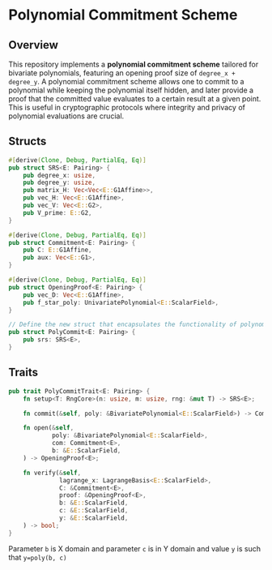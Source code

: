 
# Polynomial Commitment Scheme

## Overview

This repository implements a **polynomial commitment scheme** tailored for bivariate polynomials, featuring an opening proof size of `degree_x + degree_y`. A polynomial commitment scheme allows one to commit to a polynomial while keeping the polynomial itself hidden, and later provide a proof that the committed value evaluates to a certain result at a given point. This is useful in cryptographic protocols where integrity and privacy of polynomial evaluations are crucial.

## Structs

```rust
#[derive(Clone, Debug, PartialEq, Eq)]
pub struct SRS<E: Pairing> {
    pub degree_x: usize,
    pub degree_y: usize,
    pub matrix_H: Vec<Vec<E::G1Affine>>,
    pub vec_H: Vec<E::G1Affine>,
    pub vec_V: Vec<E::G2>,
    pub V_prime: E::G2,
}

#[derive(Clone, Debug, PartialEq, Eq)]
pub struct Commitment<E: Pairing> {
    pub C: E::G1Affine,
    pub aux: Vec<E::G1>,
}

#[derive(Clone, Debug, PartialEq, Eq)]
pub struct OpeningProof<E: Pairing> {
    pub vec_D: Vec<E::G1Affine>,
    pub f_star_poly: UnivariatePolynomial<E::ScalarField>,
}

// Define the new struct that encapsulates the functionality of polynomial commitment
pub struct PolyCommit<E: Pairing> {
    pub srs: SRS<E>,
}
```

## Traits

```rust
pub trait PolyCommitTrait<E: Pairing> {
    fn setup<T: RngCore>(n: usize, m: usize, rng: &mut T) -> SRS<E>;

    fn commit(&self, poly: &BivariatePolynomial<E::ScalarField>) -> Commitment<E>;

    fn open(&self,
            poly: &BivariatePolynomial<E::ScalarField>,
            com: Commitment<E>,
            b: &E::ScalarField,
    ) -> OpeningProof<E>;

    fn verify(&self,
              lagrange_x: LagrangeBasis<E::ScalarField>,
              C: &Commitment<E>,
              proof: &OpeningProof<E>,
              b: &E::ScalarField,
              c: &E::ScalarField,
              y: &E::ScalarField,
    ) -> bool;
}
```

Parameter `b` is X domain and parameter `c` is in Y domain and value `y` is such that `y=poly(b, c)`